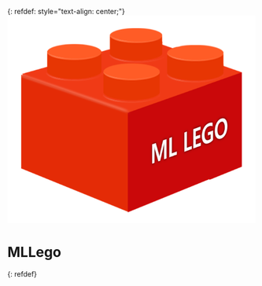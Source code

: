 
{: refdef: style="text-align: center;"}
![LogoImage](https://github.com/LearningForAll/MLLego/blob/master/block_logo.PNG)
# MLLego
{: refdef}
